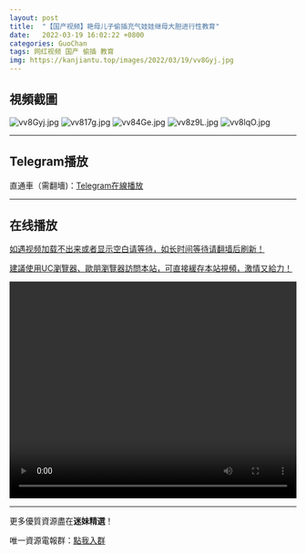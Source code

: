 ```yaml
---
layout: post
title:  "【国产视频】艳母儿子偷插充气娃娃继母大胆进行性教育"
date:   2022-03-19 16:02:22 +0800
categories: GuoChan
tags: 网红视频 国产 偷插 教育
img: https://kanjiantu.top/images/2022/03/19/vv8Gyj.jpg
---
```



## 視頻截圖

![vv8Gyj.jpg](https://kanjiantu.top/images/2022/03/19/vv8Gyj.jpg)
![vv817g.jpg](https://kanjiantu.top/images/2022/03/19/vv817g.jpg)
![vv84Ge.jpg](https://kanjiantu.top/images/2022/03/19/vv84Ge.jpg)
![vv8z9L.jpg](https://kanjiantu.top/images/2022/03/19/vv8z9L.jpg)
![vv8lqO.jpg](https://kanjiantu.top/images/2022/03/19/vv8lqO.jpg)

* * *
## Telegram播放

直通車（需翻墻)：[Telegram在線播放](https://t.me/mimeijingxuan/239)

* * *
## 在线播放
<u>如遇视频加载不出来或者显示空白请等待，如长时间等待请翻墙后刷新！</u>

<u>建議使用UC瀏覽器、歐朋瀏覽器訪問本站，可直接緩存本站視頻，激情又給力！</u>
<center><video src="https://cdn.publer.io/uploads/videos/624709f7db279732fb55c12a/c1b75e9218933de220520f586ee994ed.mp4" width="100%" height="380px" controls="controls"></video></center>

* * *
更多優質資源盡在**迷妹精選**！

唯一資源電報群：[點我入群](https://t.me/mimeijingxuan)


